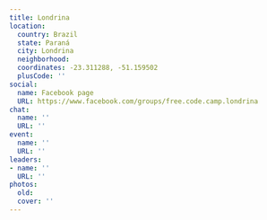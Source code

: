 ```yaml
---
title: Londrina
location:
  country: Brazil
  state: Paraná
  city: Londrina
  neighborhood: 
  coordinates: -23.311288, -51.159502
  plusCode: ''
social:
  name: Facebook page
  URL: https://www.facebook.com/groups/free.code.camp.londrina
chat:
  name: ''
  URL: ''
event:
  name: ''
  URL: ''
leaders:
- name: ''
  URL: ''
photos:
  old: 
  cover: ''
---
```

